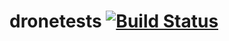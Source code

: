 # dronetests [![Build Status](http://arsmb.de/api/badges/S3ler/dronetests/status.svg)](http://arsmb.de/S3ler/dronetests)

